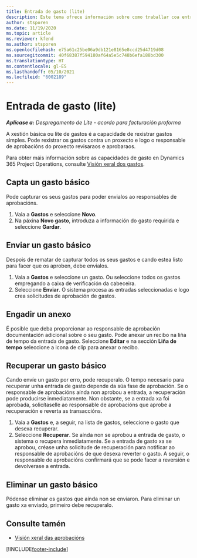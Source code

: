 ```yaml
---
title: Entrada de gasto (lite)
description: Este tema ofrece información sobre como traballar coa entrada de gastos nun despregamento lite.
author: stsporen
ms.date: 11/19/2020
ms.topic: article
ms.reviewer: kfend
ms.author: stsporen
ms.openlocfilehash: e75a61c25be06a9db121e8165e8ccd25d4719d08
ms.sourcegitcommit: 40f68387f594180af64a5e5c748b6efa188bd300
ms.translationtype: HT
ms.contentlocale: gl-ES
ms.lasthandoff: 05/10/2021
ms.locfileid: "6002189"
---
```

# <a name="expense-entry-lite"></a>Entrada de gasto (lite)

_**Aplícase a:** Despregamento de Lite - acordo para facturación proforma_

A xestión básica ou lite de gastos é a capacidade de rexistrar gastos simples. Pode rexistrar os gastos contra un proxecto e logo o responsable de aprobacións do proxecto revisaraos e aprobaraos.

Para obter máis información sobre as capacidades de gasto en Dynamics 365 Project Operations, consulte [Visión xeral dos gastos](expense-overview.md).

## <a name="capture-a-basic-expense"></a>Capta un gasto básico

Pode capturar os seus gastos para poder envialos ao responsables de aprobacións.

1. Vaia a **Gastos** e seleccione **Novo**.
2. Na páxina **Novo gasto**, introduza a información do gasto requirida e seleccione **Gardar**.

## <a name="submit-a-basic-expense"></a>Enviar un gasto básico

Despois de rematar de capturar todos os seus gastos e cando estea listo para facer que os aproben, debe envialos.

1. Vaia a **Gastos** e seleccione un gasto. Ou seleccione todos os gastos empregando a caixa de verificación da cabeceira.
2. Seleccione **Enviar**. O sistema procesa as entradas seleccionadas e logo crea solicitudes de aprobación de gastos.

## <a name="add-an-attachment"></a>Engadir un anexo

É posible que deba proporcionar ao responsable de aprobación documentación adicional sobre o seu gasto. Pode anexar un recibo na liña de tempo da entrada de gasto. Seleccione **Editar** e na sección **Liña de tempo** seleccione a icona de clip para anexar o recibo.

## <a name="recall-a-basic-expense"></a>Recuperar un gasto básico

Cando envíe un gasto por erro, pode recuperalo. O tempo necesario para recuperar unha entrada de gasto depende da súa fase de aprobación.  Se o responsable de aprobacións aínda non aprobou a entrada, a recuperación pode producirse inmediatamente. Non obstante, se a entrada xa foi aprobada, solicítaselle ao responsable de aprobacións que aprobe a recuperación e reverta as transaccións.

1. Vaia a **Gastos** e, a seguir, na lista de gastos, seleccione o gasto que desexa recuperar.
2. Seleccione **Recuperar**. Se aínda non se aprobou a entrada de gasto, o sistema o recupera inmediatamente. Se a entrada de gasto xa se aprobou, créase unha solicitude de recuperación para notificar ao responsable de aprobacións de que desexa reverter o gasto. A seguir, o responsable de aprobacións confirmará que se pode facer a reversión e devolverase a entrada.

## <a name="delete-a-basic-expense"></a>Eliminar un gasto básico

Pódense eliminar os gastos que aínda non se enviaron. Para eliminar un gasto xa enviado, primeiro debe recuperalo.

## <a name="see-also"></a>Consulte tamén

- [Visión xeral das aprobacións](../approvals/approvals-overview.md)


[!INCLUDE[footer-include](../includes/footer-banner.md)]